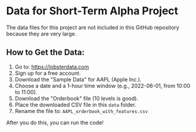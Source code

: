 # Data for Short-Term Alpha Project

The data files for this project are not included in this GitHub repository because they are very large.

## How to Get the Data:

1.  Go to: https://lobsterdata.com
2.  Sign up for a free account.
3.  Download the "Sample Data" for AAPL (Apple Inc.).
4.  Choose a date and a 1-hour time window (e.g., 2022-06-01, from 10:00 to 11:00).
5.  Download the "Orderbook" file (10 levels is good).
6.  Place the downloaded CSV file in this `data` folder.
7.  Rename the file to: `AAPL_orderbook_with_features.csv`

After you do this, you can run the code!
